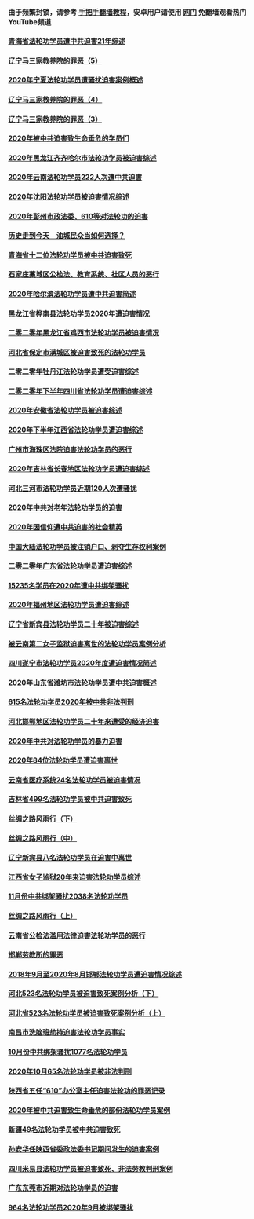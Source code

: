 #### 由于频繁封锁，请参考 [手把手翻墙教程](https://github.com/gfw-breaker/guides/wiki/)，安卓用户请使用 [网门](https://github.com/gfw-breaker/nogfw/blob/master/dl.md?t=02031200) 免翻墙观看热门YouTube频道 

#### [青海省法轮功学员遭中共迫害21年综述](../pages/328/419410.md?t=02031200) 

#### [辽宁马三家教养院的罪恶（5）](../pages/328/419142.md?t=02031200) 

#### [2020年宁夏法轮功学员遭骚扰迫害案例概述](../pages/328/419333.md?t=02031200) 

#### [辽宁马三家教养院的罪恶（4）](../pages/328/419141.md?t=02031200) 

#### [辽宁马三家教养院的罪恶（3）](../pages/328/419140.md?t=02031200) 

#### [2020年被中共迫害致生命垂危的学员们](../pages/328/419132.md?t=02031200) 

#### [2020年黑龙江齐齐哈尔市法轮功学员被迫害综述](../pages/328/419175.md?t=02031200) 

#### [2020年云南法轮功学员222人次遭中共迫害](../pages/328/419130.md?t=02031200) 

#### [2020年沈阳法轮功学员被迫害情况综述](../pages/328/419088.md?t=02031200) 

#### [2020年彭州市政法委、610等对法轮功的迫害](../pages/328/419092.md?t=02031200) 

#### [历史走到今天　油城民众当如何选择？](../pages/328/419084.md?t=02031200) 

#### [青海省十二位法轮功学员被中共迫害致死](../pages/328/419002.md?t=02031200) 

#### [石家庄藁城区公检法、教育系统、社区人员的恶行](../pages/328/419000.md?t=02031200) 

#### [2020年哈尔滨法轮功学员遭中共迫害简述](../pages/328/418966.md?t=02031200) 

#### [黑龙江省桦南县法轮功学员2020年遭迫害情况](../pages/328/418993.md?t=02031200) 

#### [二零二零年黑龙江省鸡西市法轮功学员被迫害情况](../pages/328/418957.md?t=02031200) 

#### [河北省保定市满城区被迫害致死的法轮功学员](../pages/328/418806.md?t=02031200) 

#### [二零二零年牡丹江法轮功学员遭受迫害综述](../pages/328/418822.md?t=02031200) 

#### [二零二零年下半年四川省法轮功学员遭迫害综述](../pages/328/418762.md?t=02031200) 

#### [2020年安徽省法轮功学员被迫害综述](../pages/328/418751.md?t=02031200) 

#### [2020年下半年江西省法轮功学员遭迫害综述](../pages/328/418732.md?t=02031200) 

#### [广州市海珠区法院迫害法轮功学员的恶行](../pages/328/418722.md?t=02031200) 

#### [2020年吉林省长春地区法轮功学员遭迫害综述](../pages/328/418422.md?t=02031200) 

#### [河北三河市法轮功学员近期120人次遭骚扰](../pages/328/418620.md?t=02031200) 

#### [2020年中共对老年法轮功学员的迫害](../pages/328/418627.md?t=02031200) 

#### [2020年因信仰遭中共迫害的社会精英](../pages/328/418601.md?t=02031200) 

#### [中国大陆法轮功学员被注销户口、剥夺生存权利案例](../pages/328/418575.md?t=02031200) 

#### [二零二零年广东省法轮功学员遭迫害综述](../pages/328/418452.md?t=02031200) 

#### [15235名学员在2020年遭中共绑架骚扰](../pages/328/418447.md?t=02031200) 

#### [2020年福州地区法轮功学员遭迫害综述](../pages/328/418352.md?t=02031200) 

#### [辽宁省新宾县法轮功学员二十年被迫害综述](../pages/328/418318.md?t=02031200) 

#### [被云南第二女子监狱迫害离世的法轮功学员案例分析](../pages/328/417986.md?t=02031200) 

#### [四川遂宁市法轮功学员2020年度遭迫害情况简述](../pages/328/418083.md?t=02031200) 

#### [2020年山东省潍坊市法轮功学员遭中共迫害概述](../pages/328/418128.md?t=02031200) 

#### [615名法轮功学员2020年被中共非法判刑](../pages/328/418123.md?t=02031200) 

#### [河北邯郸地区法轮功学员二十年来遭受的经济迫害](../pages/328/417554.md?t=02031200) 

#### [2020年中共对法轮功学员的暴力迫害](../pages/328/416854.md?t=02031200) 

#### [2020年84位法轮功学员遭迫害离世](../pages/328/416947.md?t=02031200) 

#### [云南省医疗系统24名法轮功学员被迫害情况](../pages/328/416978.md?t=02031200) 

#### [吉林省499名法轮功学员被中共迫害致死](../pages/328/416519.md?t=02031200) 

#### [丝绸之路风雨行（下）](../pages/328/416166.md?t=02031200) 

#### [丝绸之路风雨行（中）](../pages/328/416165.md?t=02031200) 

#### [辽宁新宾县八名法轮功学员在迫害中离世](../pages/328/416383.md?t=02031200) 

#### [江西省女子监狱20年来迫害法轮功学员综述](../pages/328/416327.md?t=02031200) 

#### [11月份中共绑架骚扰2038名法轮功学员](../pages/328/416210.md?t=02031200) 

#### [丝绸之路风雨行（上）](../pages/328/416167.md?t=02031200) 

#### [云南省公检法滥用法律迫害法轮功学员的恶行](../pages/328/416012.md?t=02031200) 

#### [邯郸劳教所的罪恶](../pages/328/415894.md?t=02031200) 

#### [2018年9月至2020年8月邯郸法轮功学员遭迫害情况综述](../pages/328/415563.md?t=02031200) 

#### [河北523名法轮功学员被迫害致死案例分析（下）](../pages/328/414942.md?t=02031200) 

#### [河北省523名法轮功学员被迫害致死案例分析（上）](../pages/328/414941.md?t=02031200) 

#### [南昌市洗脑班劫持迫害法轮功学员事实](../pages/328/415048.md?t=02031200) 

#### [10月份中共绑架骚扰1077名法轮功学员](../pages/328/414995.md?t=02031200) 

#### [2020年10月65名法轮功学员被非法判刑](../pages/328/414617.md?t=02031200) 

#### [陕西省五任“610”办公室主任迫害法轮功的罪恶记录](../pages/328/414486.md?t=02031200) 

#### [2020年被中共迫害致生命垂危的部份法轮功学员案例](../pages/328/414427.md?t=02031200) 

#### [新疆49名法轮功学员被中共迫害致死](../pages/328/414290.md?t=02031200) 

#### [孙安华任陕西省委政法委书记期间发生的迫害案例](../pages/328/414015.md?t=02031200) 

#### [四川米易县法轮功学员被迫害致死、非法劳教判刑案例](../pages/328/413847.md?t=02031200) 

#### [广东东莞市近期对法轮功学员的迫害](../pages/328/413888.md?t=02031200) 

#### [964名法轮功学员2020年9月被绑架骚扰](../pages/328/413838.md?t=02031200) 

